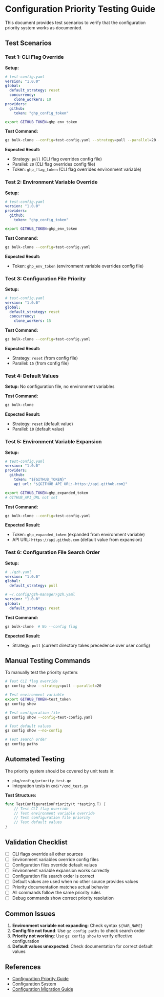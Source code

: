 # Configuration Priority Testing Guide

This document provides test scenarios to verify that the configuration priority system works as documented.

## Test Scenarios

### Test 1: CLI Flag Override

**Setup:**

```yaml
# test-config.yaml
version: "1.0.0"
global:
  default_strategy: reset
  concurrency:
    clone_workers: 10
providers:
  github:
    token: "ghp_config_token"
```

```bash
export GITHUB_TOKEN=ghp_env_token
```

**Test Command:**

```bash
gz bulk-clone --config=test-config.yaml --strategy=pull --parallel=20 --token=ghp_flag_token
```

**Expected Result:**

- Strategy: `pull` (CLI flag overrides config file)
- Parallel: `20` (CLI flag overrides config file)
- Token: `ghp_flag_token` (CLI flag overrides environment variable)

### Test 2: Environment Variable Override

**Setup:**

```yaml
# test-config.yaml
version: "1.0.0"
providers:
  github:
    token: "ghp_config_token"
```

```bash
export GITHUB_TOKEN=ghp_env_token
```

**Test Command:**

```bash
gz bulk-clone --config=test-config.yaml
```

**Expected Result:**

- Token: `ghp_env_token` (environment variable overrides config file)

### Test 3: Configuration File Priority

**Setup:**

```yaml
# test-config.yaml
version: "1.0.0"
global:
  default_strategy: reset
  concurrency:
    clone_workers: 15
```

**Test Command:**

```bash
gz bulk-clone --config=test-config.yaml
```

**Expected Result:**

- Strategy: `reset` (from config file)
- Parallel: `15` (from config file)

### Test 4: Default Values

**Setup:**
No configuration file, no environment variables

**Test Command:**

```bash
gz bulk-clone
```

**Expected Result:**

- Strategy: `reset` (default value)
- Parallel: `10` (default value)

### Test 5: Environment Variable Expansion

**Setup:**

```yaml
# test-config.yaml
version: "1.0.0"
providers:
  github:
    token: "${GITHUB_TOKEN}"
    api_url: "${GITHUB_API_URL:-https://api.github.com}"
```

```bash
export GITHUB_TOKEN=ghp_expanded_token
# GITHUB_API_URL not set
```

**Test Command:**

```bash
gz bulk-clone --config=test-config.yaml
```

**Expected Result:**

- Token: `ghp_expanded_token` (expanded from environment variable)
- API URL: `https://api.github.com` (default value from expansion)

### Test 6: Configuration File Search Order

**Setup:**

```yaml
# ./gzh.yaml
version: "1.0.0"
global:
  default_strategy: pull
```

```yaml
# ~/.config/gzh-manager/gzh.yaml
version: "1.0.0"
global:
  default_strategy: reset
```

**Test Command:**

```bash
gz bulk-clone  # No --config flag
```

**Expected Result:**

- Strategy: `pull` (current directory takes precedence over user config)

## Manual Testing Commands

To manually test the priority system:

```bash
# Test CLI flag override
gz config show --strategy=pull --parallel=20

# Test environment variable
export GITHUB_TOKEN=test_token
gz config show

# Test configuration file
gz config show --config=test-config.yaml

# Test default values
gz config show --no-config

# Test search order
gz config paths
```

## Automated Testing

The priority system should be covered by unit tests in:

- `pkg/config/priority_test.go`
- Integration tests in `cmd/*/cmd_test.go`

**Test Structure:**

```go
func TestConfigurationPriority(t *testing.T) {
    // Test CLI flag override
    // Test environment variable override
    // Test configuration file priority
    // Test default values
}
```

## Validation Checklist

- [ ] CLI flags override all other sources
- [ ] Environment variables override config files
- [ ] Configuration files override default values
- [ ] Environment variable expansion works correctly
- [ ] Configuration file search order is correct
- [ ] Default values are used when no other source provides values
- [ ] Priority documentation matches actual behavior
- [ ] All commands follow the same priority rules
- [ ] Debug commands show correct priority resolution

## Common Issues

1. **Environment variable not expanding**: Check syntax `${VAR_NAME}`
2. **Config file not found**: Use `gz config paths` to check search order
3. **Priority not working**: Use `gz config show` to verify effective configuration
4. **Default values unexpected**: Check documentation for correct default values

## References

- [Configuration Priority Guide](configuration-priority.md)
- [Configuration System](configuration.md)
- [Configuration Migration Guide](configuration-migration.md)
